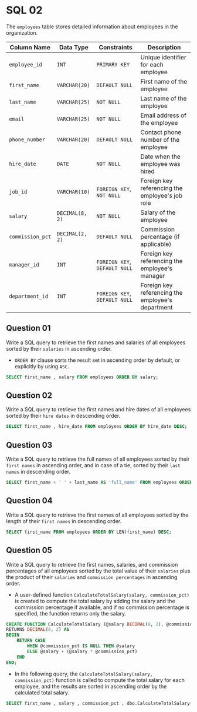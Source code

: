 # SQL 02

The `employees` table stores detailed information about employees in the organization.

| Column Name        | Data Type        | Constraints                           | Description                                      |
|--------------------|------------------|---------------------------------------|--------------------------------------------------|
| `employee_id`      | `INT`            | `PRIMARY KEY`                         | Unique identifier for each employee              |
| `first_name`       | `VARCHAR(20)`    | `DEFAULT NULL`                        | First name of the employee                       |
| `last_name`        | `VARCHAR(25)`    | `NOT NULL`                            | Last name of the employee                        |
| `email`            | `VARCHAR(25)`    | `NOT NULL`                            | Email address of the employee                    |
| `phone_number`     | `VARCHAR(20)`    | `DEFAULT NULL`                        | Contact phone number of the employee             |
| `hire_date`        | `DATE`           | `NOT NULL`                            | Date when the employee was hired                 |
| `job_id`           | `VARCHAR(10)`    | `FOREIGN KEY`, `NOT NULL`             | Foreign key referencing the employee's job role  |
| `salary`           | `DECIMAL(8, 2)`  | `NOT NULL`                            | Salary of the employee                           |
| `commission_pct`   | `DECIMAL(2, 2)`  | `DEFAULT NULL`                        | Commission percentage (if applicable)            |
| `manager_id`       | `INT`            | `FOREIGN KEY`, `DEFAULT NULL`         | Foreign key referencing the employee's manager   |
| `department_id`    | `INT`            | `FOREIGN KEY`, `DEFAULT NULL`         | Foreign key referencing the employee's department|

## Question 01
Write a SQL query to retrieve the first names and salaries of all employees sorted by their `salaries` in ascending order.
- `ORDER BY` clause sorts the result set in ascending order by default, or explicitly by using `ASC`.
```sql
SELECT first_name , salary FROM employees ORDER BY salary;
```

## Question 02
Write a SQL query to retrieve the first names and hire dates of all employees sorted by their `hire dates` in descending order.
```sql
SELECT first_name , hire_date FROM employees ORDER BY hire_date DESC;
```

## Question 03
Write a SQL query to retrieve the full names of all employees sorted by their `first names` in ascending order, and in case of a tie, sorted by their `last names` in descending order.
```sql
SELECT first_name + ' ' + last_name AS 'full_name' FROM employees ORDER BY first_name ASC , last_name DESC;
```

## Question 04
Write a SQL query to retrieve the first names of all employees sorted by the length of their `first names` in descending order.
```sql
SELECT first_name FROM employees ORDER BY LEN(first_name) DESC;
```

## Question 05
Write a SQL query to retrieve the first names, salaries, and commission percentages of all employees sorted by the total value of their `salaries` plus the product of their `salaries` and `commission percentages` in ascending order.
- A user-defined function `CalculateTotalSalary(salary, commission_pct)` is created to compute the total salary by adding the salary and the commission percentage if available, and if no commission percentage is specified, the function returns only the salary.
```sql
CREATE FUNCTION CalculateTotalSalary (@salary DECIMAL(8, 2), @commission_pct DECIMAL(2, 2))
RETURNS DECIMAL(8, 2) AS
BEGIN
    RETURN CASE
        WHEN @commission_pct IS NULL THEN @salary
        ELSE @salary + (@salary * @commission_pct)
    END
END;
```
- In the following query, the `CalculateTotalSalary(salary, commission_pct)` function is called to compute the total salary for each employee, and the results are sorted in ascending order by the calculated total salary.
```sql
SELECT first_name , salary , commission_pct , dbo.CalculateTotalSalary(salary , commission_pct) 'total_salary' FROM employees ORDER BY total_salary ASC;
```